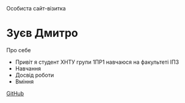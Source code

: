 <!DOCTYPE html>
<html lang="en">
<head>
  <meta charset="UTF-8">
  Особиста сайт-візитка
</head>
<body>
  <h1>Зуєв Дмитро</h1>
  <p>Про себе</p>
  <ul>
    <li>Привіт я студент ХНТУ групи 1ПР1 навчаюся на факультеті ІПЗ</li>
    <li>Навчання</li>
    <li>Досвід роботи</li>
    <li>Вміння</li>
  </ul>
  <a href="https://github.com/[ваше ім'я]">GitHub</a>
</body>
</html>

